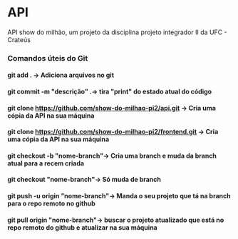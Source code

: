 # API
API show do milhão, um projeto da disciplina projeto integrador II da UFC - Crateús

### Comandos úteis do Git
#### git add . -> Adiciona arquivos no git
#### git commit -m "descrição" .-> tira "print" do estado atual do código
#### git clone https://github.com/show-do-milhao-pi2/api.git -> Cria uma cópia da API na sua máquina
#### git clone https://github.com/show-do-milhao-pi2/frontend.git -> Cria uma cópia da API na sua máquina
#### git checkout -b "nome-branch"-> Cria uma branch e muda da branch atual para a recem criada
#### git checkout "nome-branch"-> Só muda de branch
#### git push -u origin "nome-branch"-> Manda o seu projeto que tá na branch para o repo remoto no github
#### git pull origin "nome-branch"-> buscar o projeto atualizado que está no repo remoto do github e atualizar na sua máquina
